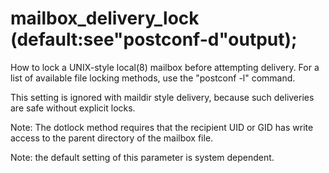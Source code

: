 # mailbox_delivery_lock (default:see"postconf-d"output); 


How to lock a UNIX-style local(8) mailbox before attempting delivery.
For a list of available file locking methods, use the "postconf
-l" command.



This setting is ignored with maildir style delivery,
because such deliveries are safe without explicit locks.



Note: The dotlock method requires that the recipient UID or
GID has write access to the parent directory of the mailbox file.



Note: the default setting of this parameter is system dependent.



